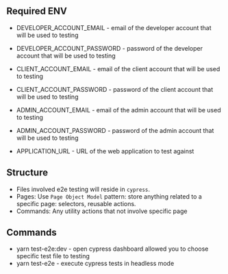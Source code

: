 ## Required ENV

* DEVELOPER_ACCOUNT_EMAIL - email of the developer account that will be used to testing
* DEVELOPER_ACCOUNT_PASSWORD - password of the developer account that will be used to testing

* CLIENT_ACCOUNT_EMAIL - email of the client account that will be used to testing
* CLIENT_ACCOUNT_PASSWORD - password of the client account that will be used to testing

* ADMIN_ACCOUNT_EMAIL - email of the admin account that will be used to testing
* ADMIN_ACCOUNT_PASSWORD - password of the admin account that will be used to testing

* APPLICATION_URL - URL of the web application to test against

## Structure
- Files involved e2e testing will reside in `cypress`.
- Pages: Use `Page Object Model` pattern: store anything related to a specific page: selectors, reusable actions.
- Commands: Any utility actions that not involve specific page

## Commands
* yarn test-e2e:dev - open cypress dashboard allowed you to choose specific test file to testing
* yarn test-e2e - execute cypress tests in headless mode
